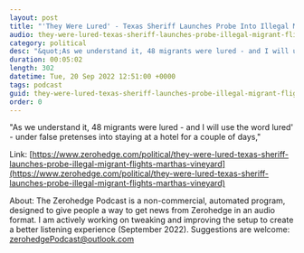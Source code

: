 ```yaml
---
layout: post
title: "'They Were Lured' - Texas Sheriff Launches Probe Into Illegal Migrant Flights To Martha's Vineyard"
audio: they-were-lured-texas-sheriff-launches-probe-illegal-migrant-flights-marthas-vineyard-0
category: political
desc: "&quot;As we understand it, 48 migrants were lured - and I will use the word lured' - under false pretenses into staying at a hotel for a couple of days,&quot; "
duration: 00:05:02
length: 302
datetime: Tue, 20 Sep 2022 12:51:00 +0000
tags: podcast
guid: they-were-lured-texas-sheriff-launches-probe-illegal-migrant-flights-marthas-vineyard-0
order: 0
---
```

&quot;As we understand it, 48 migrants were lured - and I will use the word lured' - under false pretenses into staying at a hotel for a couple of days,&quot; 

Link: [https://www.zerohedge.com/political/they-were-lured-texas-sheriff-launches-probe-illegal-migrant-flights-marthas-vineyard](https://www.zerohedge.com/political/they-were-lured-texas-sheriff-launches-probe-illegal-migrant-flights-marthas-vineyard)

About: The Zerohedge Podcast is a non-commercial, automated program, designed to give people a way to get news from Zerohedge in an audio format.  I am actively working on tweaking and improving the setup to create a better listening experience (September 2022).  Suggestions are welcome: [zerohedgePodcast@outlook.com](mailto:zerohedgePodcast@outlook.com)